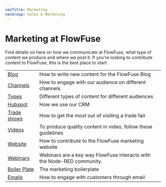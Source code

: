 ```yaml
---
navTitle: Marketing
navGroup: Sales & Marketing
---
```


# Marketing at FlowFuse

Find details on here on how we communicate at FlowFuse, what type of content we
produce and where we post it. If you're looking to contribute content to
FlowFuse, this is the best place to start.

| | |
|:----|:----|
| [Blog](./blog.md) | How to write new content for the FlowFuse Blog |
| [Channels](./channels.md) | How to engage with our audience on different channels |
| [Types](./types.md) | Different types of content for different audiences |
| [Hubspot](./hubspot.md) | How we use our CRM |
| [Trade shows](./tradeshow.md) | How to get the most out of visiting a trade fair |
| [Videos](./videos.md) | To produce quality content in video, follow these guidelines |
| [Website](./website.md) | How to contribute to the FlowFuse marketing website |
| [Webinars](./webinars.md) | Webinars are a key way FlowFuse interacts with the Node-RED community. |
| [Boiler Plate](./boilerplate.md) | The marketing boilerplate |
| [Emails](./email.md) | How to engage with customers through email |
